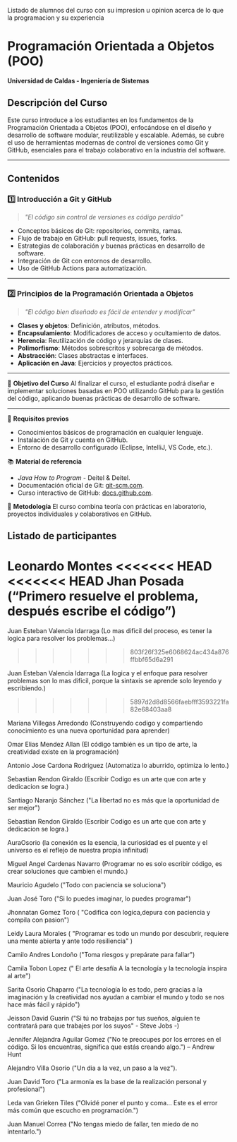Listado de alumnos del curso con su impresion u opinion acerca de lo que la programacion y su experiencia



# Programación Orientada a Objetos (POO)  
**Universidad de Caldas - Ingeniería de Sistemas**  

## Descripción del Curso
Este curso introduce a los estudiantes en los fundamentos de la Programación Orientada a Objetos (POO), enfocándose en el diseño y desarrollo de software modular, reutilizable y escalable. Además, se cubre el uso de herramientas modernas de control de versiones como Git y GitHub, esenciales para el trabajo colaborativo en la industria del software.

---

## Contenidos

### 1️⃣ Introducción a Git y GitHub
> _"El código sin control de versiones es código perdido"_

- Conceptos básicos de Git: repositorios, commits, ramas.
- Flujo de trabajo en GitHub: pull requests, issues, forks.
- Estrategias de colaboración y buenas prácticas en desarrollo de software.
- Integración de Git con entornos de desarrollo.
- Uso de GitHub Actions para automatización.

---

### 2️⃣ Principios de la Programación Orientada a Objetos
> _"El código bien diseñado es fácil de entender y modificar"_

- **Clases y objetos**: Definición, atributos, métodos.
- **Encapsulamiento**: Modificadores de acceso y ocultamiento de datos.
- **Herencia**: Reutilización de código y jerarquías de clases.
- **Polimorfismo**: Métodos sobrescritos y sobrecarga de métodos.
- **Abstracción**: Clases abstractas e interfaces.
- **Aplicación en Java**: Ejercicios y proyectos prácticos.

---

🎯 **Objetivo del Curso**
Al finalizar el curso, el estudiante podrá diseñar e implementar soluciones basadas en POO utilizando GitHub para la gestión del código, aplicando buenas prácticas de desarrollo de software.

---

📌 **Requisitos previos**
- Conocimientos básicos de programación en cualquier lenguaje.
- Instalación de Git y cuenta en GitHub.
- Entorno de desarrollo configurado (Eclipse, IntelliJ, VS Code, etc.).

📚 **Material de referencia**
- *Java How to Program* - Deitel & Deitel.
- Documentación oficial de Git: [git-scm.com](https://git-scm.com/).
- Curso interactivo de GitHub: [docs.github.com](https://docs.github.com/en/get-started).

🚀 **Metodología**
El curso combina teoría con prácticas en laboratorio, proyectos individuales y colaborativos en GitHub.

## Listado de participantes
Leonardo Montes 
<<<<<<< HEAD
<<<<<<< HEAD
Jhan Posada (“Primero resuelve el problema, después escribe el código”)
=======
Juan Esteban Valencia Idarraga (Lo mas dificil del proceso, es tener la logica para resolver los problemas...)
>>>>>>> 803f26f325e6068624ac434a876ffbbf65d6a291

Juan Esteban Valencia Idarraga (La logica y el enfoque para resolver problemas son lo mas dificil, porque la sintaxis se aprende solo leyendo y escribiendo.)
>>>>>>> 5897d2d8d8566faebfff3593221fa82e68403aa8

Mariana Villegas Arredondo (Construyendo codigo y compartiendo conocimiento es una nueva oportunidad para aprender)

Omar Elias Mendez Allan (El código también es un tipo de arte, la creatividad existe en la programación)

Antonio Jose Cardona Rodriguez (Automatiza lo aburrido, optimiza lo lento.)

Sebastian Rendon Giraldo (Escribir Codigo es un arte que con arte y dedicacion se logra.)

Santiago Naranjo Sánchez ("La libertad no es más que la oportunidad de ser mejor")

Sebastian Rendon Giraldo (Escribir Codigo es un arte que con arte y dedicacion se logra.)

AuraOsorio (la conexión es la esencia, la curiosidad es el puente y el universo es el reflejo de nuestra propia infinitud)

Miguel Angel Cardenas Navarro (Programar no es solo escribir código, es crear soluciones que cambien el mundo.)

Mauricio Agudelo ("Todo con paciencia se soluciona")

Juan José Toro ("Si lo puedes imaginar, lo puedes programar")

Jhonnatan Gomez Toro ( "Codifica con logica,depura con paciencia y compila con pasion")

Leidy Laura Morales ( "Programar es todo un mundo por descubrir, requiere una mente abierta y ante todo resiliencia" ) 

Camilo Andres Londoño ("Toma riesgos y prepárate para fallar")

Camila Tobon Lopez (" El arte desafía A la tecnología y la tecnología inspira al arte")

Sarita Osorio Chaparro ("La tecnología lo es todo, pero gracias a la imaginación y la creatividad nos ayudan a cambiar el mundo y todo se nos hace más fácil y rápido")

Jeisson David Guarin ("Si tú no trabajas por tus sueños, alguien te contratará para que trabajes por los suyos" - Steve Jobs -)

Jennifer Alejandra Aguilar Gomez ("No te preocupes por los errores en el código. Si los encuentras, significa que estás creando algo.") – Andrew Hunt

Alejandro Villa Osorio ("Un dia a la vez, un paso a la vez").

Juan David Toro ("La armonía es la base de la realización personal y profesional")

Leda van Grieken Tiles ("Olvidé poner el punto y coma... Este es el error más común que escucho en programación.")

Juan Manuel Correa ("No tengas miedo de fallar, ten miedo de no intentarlo.")